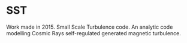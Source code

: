 # SST
Work made in 2015. Small Scale Turbulence code. An analytic code modelling Cosmic Rays self-regulated generated magnetic turbulence. 
